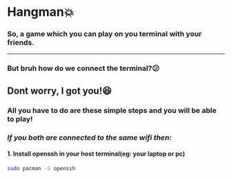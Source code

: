 # Hangman💥
### So, a game which you can play on you terminal with your friends.
----
### But bruh how do we connect the terminal?😕
## **Dont worry, I got you!😆**
### All you have to do are these simple steps and you will be able to play!

### *If you both are connected to the same wifi then:*
#### 1. Install openssh in your host terminal(eg: your laptop or pc)<br>
```bash
sudo pacman -S openssh
```
